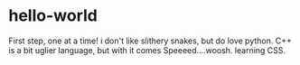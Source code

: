 # hello-world
First step, one at a time!
i don't like slithery snakes, but do love python.
C++ is a bit uglier language, but with it comes Speeeed....woosh.
learning CSS.
